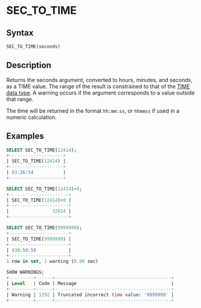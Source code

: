 # SEC_TO_TIME

## Syntax

```sql
SEC_TO_TIME(seconds)
```

## Description

Returns the seconds argument, converted to hours, minutes, and
seconds, as a TIME value. The range of the result is constrained to
that of the [TIME data type](/columns-storage-engines-and-plugins/data-types/date-and-time-data-types/time). A warning occurs if the argument
corresponds to a value outside that range.

The time will be returned in the format `hh:mm:ss`, or `hhmmss` if used in a numeric calculation.

## Examples

```sql
SELECT SEC_TO_TIME(12414);
+--------------------+
| SEC_TO_TIME(12414) |
+--------------------+
| 03:26:54           |
+--------------------+

SELECT SEC_TO_TIME(12414)+0;
+----------------------+
| SEC_TO_TIME(12414)+0 |
+----------------------+
|                32654 |
+----------------------+

SELECT SEC_TO_TIME(9999999);
+----------------------+
| SEC_TO_TIME(9999999) |
+----------------------+
| 838:59:59            |
+----------------------+
1 row in set, 1 warning (0.00 sec)

SHOW WARNINGS;
+---------+------+-------------------------------------------+
| Level   | Code | Message                                   |
+---------+------+-------------------------------------------+
| Warning | 1292 | Truncated incorrect time value: '9999999' |
+---------+------+-------------------------------------------+
```